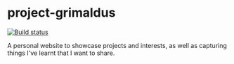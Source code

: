 # project-grimaldus

[![Build status](https://ci.appveyor.com/api/projects/status/0jgr87up8ga5s6wn?svg=true)](https://ci.appveyor.com/project/ChrisWoody/project-grimaldus)

A personal website to showcase projects and interests, as well as capturing things I've learnt that I want to share.
